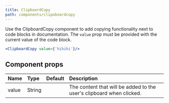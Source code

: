 ```yaml
---
title: ClipboardCopy
path: components/clipoboardcopy
---
```


Use the ClipboardCopy component to add copying functionality next to code blocks in documentation.
The `value` prop must be provided with the current value of the code block.

```.jsx
<ClipboardCopy value={'hihihi'}/>

```


## Component props

| Name | Type | Default | Description |
| :- | :- | :-: | :- |
| value | String | | The content that will be added to the user's clipboard when clicked.
